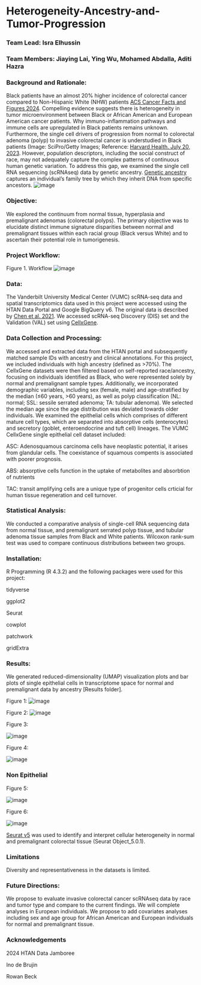 # Heterogeneity-Ancestry-and-Tumor-Progression
### Team Lead: Isra Elhussin

### Team Members: Jiaying Lai, Ying Wu, Mohamed Abdalla, Aditi Hazra

### Background and Rationale:
Black patients have an almost 20% higher incidence of colorectal cancer compared to Non-Hispanic White (NHW) patients [ACS Cancer Facts and Figures 2024](https://www.cancer.org/research/cancer-facts-statistics/all-cancer-facts-figures/2024-cancer-facts-figures.html). Compelling evidence suggests there is heterogeneity in tumor microenvironment between Black or African American and European American cancer patients. Why immuno-inflammation pathways and immune cells are upregulated in Black patients remains unknown. Furthermore, the single cell drivers of progression from normal to colorectal adenoma (polyp) to invasive colorectal cancer is understudied in Black patients (Image: SciPro/Getty Images; Reference: [Harvard Health. July 20, 2023](https://www.health.harvard.edu/diseases-and-conditions/they-found-colon-polyps-now-what). However, population descriptors, including the social construct of race, may not adequately capture the complex patterns of continuous human genetic variation. To address this gap, we examined the single cell RNA sequencing (scRNAseq) data by genetic ancestry. [Genetic ancestry](https://nap.nationalacademies.org/read/26902/chapter/1#ii) captures an individual’s family tree by which they inherit DNA from specific ancestors. 
![image](https://github.com/user-attachments/assets/d7e7f0b4-d6bc-4a73-bf41-dfa5d9052b9d)

### Objective: 
We explored the continuum from normal tissue, hyperplasia and premalignant adenomas (colorectal polyps). The primary objective was to elucidate distinct immune signature disparities between normal and premalignant tissues within each racial group (Black versus White) and to ascertain their potential role in tumorigenesis.

### Project Workflow:

Figure 1.  Workflow
![image](https://github.com/user-attachments/assets/23678e30-6083-4564-856e-37fc3daca475)


### Data:
The Vanderbilt University Medical Center (VUMC) scRNA-seq data and spatial transcriptomics data used in this project were accessed using the HTAN Data Portal and Google BigQuery v6. The original data is described by [Chen et al. 2021](https://www.cell.com/cell/fulltext/S0092-8674(21)01381-7?_returnURL=https%3A%2F%2Flinkinghub.elsevier.com%2Fretrieve%2Fpii%2FS0092867421013817%3Fshowall%3Dtrue).  We accessed scRNA-seq Discovery (DIS) set and the Validation (VAL) set using [CellxGene](https://cellxgene.cziscience.com/collections/a48f5033-3438-4550-8574-cdff3263fdfd). 


### Data Collection and Processing:
We accessed and extracted data from the HTAN portal and subsequently matched sample IDs with ancestry and clinical annotations. For this project, we included individuals with high ancestry (defined as >70%).  The CellxGene datasets were then filtered based on self-reported race/ancestry, focusing on individuals identified as Black, who were represented solely by normal and premalignant sample types. Additionally, we incorporated demographic variables, including sex (female, male) and age-stratified by the median (≤60 years, >60 years), as well as polyp classification (NL: normal; SSL: sessile serrated adenoma; TA: tubular adenoma). We selected the median age since the age distribution was deviated towards older individuals. We examined the epithelial cells which comprises of different mature cell types, which are separated into absorptive cells (enterocytes) and secretory (goblet, enteroendocrine and tuft cell) lineages. 
The VUMC CellxGene single epithelial cell dataset included:

ASC: Adenosquamous carcinoma cells have neoplastic potential, it arises from glandular cells. The coexistance of squamous compents is associated with poorer prognosis. 

ABS: absorptive cells function in the uptake of metabolites and absorbtion of nutrients

TAC: transit amplifying cells are a unique type of progenitor cells crticial for human tissue regeneration and cell turnover.



### Statistical Analysis:
We conducted a comparative analysis of single-cell RNA sequencing data from normal tissue, and premalignant serrated polyp tissue, and tubular adenoma tissue samples from Black and White patients. Wilcoxon rank-sum test was used to compare continuous distributions between two groups.

### Installation:
R Programming (R 4.3.2) and the following packages were used for this project: 

tidyverse

ggplot2

Seurat

cowplot

patchwork

gridExtra

### Results:
We generated reduced-dimensionality (UMAP) visualization plots and bar plots of single epithelial cells in transcriptome space for normal and premalignant data by ancestry [Results folder].

Figure 1:
![image](https://github.com/user-attachments/assets/9022897f-04b0-425e-a989-f34d54e4da71)

Figure 2:
![image](https://github.com/user-attachments/assets/1669e944-df0b-4ae0-8c6d-254ad72f5d9c)

Figure 3:

![image](https://github.com/user-attachments/assets/44310fee-18bb-4a82-b87c-d8837443ec54)

Figure 4:

![image](https://github.com/user-attachments/assets/823dc930-871c-4b25-83f6-7e4eebb74e94)

### Non Epithelial 

Figure 5:

![image](https://github.com/user-attachments/assets/1fb39bbf-3861-4c25-87ca-cc1a57dfe710)


Figure 6:

![image](https://github.com/user-attachments/assets/0eb89ae2-0914-4229-b5a9-38a1d2620a19)




[Seurat v5](https://satijalab.org/seurat/) was used to identify and interpret cellular heterogeneity in normal and premalignant colorectal tissue (Seurat Object_5.0.1).


### Limitations
Diversity and representativeness in the datasets is limited. 


### Future Directions:
We propose to evaluate invasive colorectal cancer scRNAseq data by race and tumor type and compare to the current findings.  We will complete analyses in European individuals. We propose to add covariates analyses including sex and age group for African American and European individuals for normal and premalignant tissue. 


### Acknowledgements
2024 HTAN Data Jamboree

Ino de Brujin

Rowan Beck
